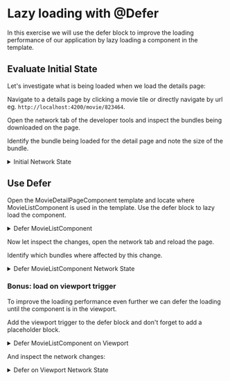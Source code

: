 # Lazy loading with @Defer

In this exercise we will use the defer block to improve the loading performance of our application 
by lazy loading a component in the template.

## Evaluate Initial State

Let's investigate what is being loaded when we load the details page:

Navigate to a details page by clicking a movie tile or directly navigate by url eg. `http://localhost:4200/movie/823464`. 

Open the network tab of the developer tools and inspect the bundles being downloaded on the page. 

Identify the bundle being loaded for the detail page and note the size of the bundle.

<details>
  <summary>Initial Network State</summary>

![Details page network initial state](images/defer_network-initial-state.png)

</details>


## Use Defer

Open the MovieDetailPageComponent template and locate where MovieListComponent is used in the template. 
Use the defer block to lazy load the component.

<details>
  <summary>Defer MovieListComponent</summary>

```angular17html
@defer {
  <movie-list [movies]="recommendations.results" />
}
```

</details>

Now let inspect the changes, open the network tab and reload the page.

Identify which bundles where affected by this change.

<details>
  <summary>Defer MovieListComponent Network State</summary>

![network after deferred movies list](images/defer_network-after-defer.png)

</details>

### Bonus: load on viewport trigger

To improve the loading performance even further we can defer the loading until the component is in the viewport.

Add the viewport trigger to the defer block and don't forget to add a placeholder block.

<details>
  <summary>Defer MovieListComponent on Viewport</summary>

```angular17html
@defer (on viewport) {
  <movie-list [movies]="recommendations.results" />
} @placeholder {
  <div> placeholder </div>
}
```

</details>

And inspect the network changes:

<details>
  <summary>Defer on Viewport Network State</summary>

![network after defer until on viewport](images/defer_network-after-on-viewport.png)

Notice how now the movie list component does not load the user scrolls and its on screen.

</details>

